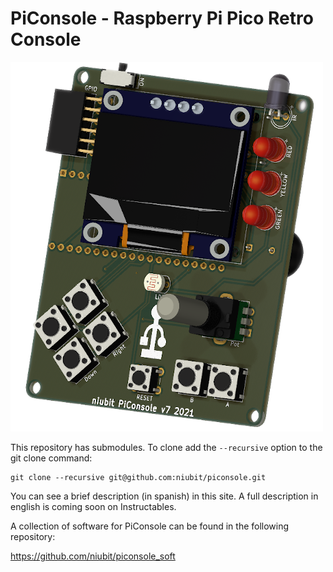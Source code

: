 # PiConsole - Raspberry Pi Pico Retro Console

![PiConsole render](images/piconsole_v7.png)

This repository has submodules. To clone add the `--recursive` option to the git clone command:

```
git clone --recursive git@github.com:niubit/piconsole.git
```

You can see a brief description (in spanish) in this site. A full description in english is coming soon on Instructables.

A collection of software for PiConsole can be found in the following repository:

https://github.com/niubit/piconsole_soft
